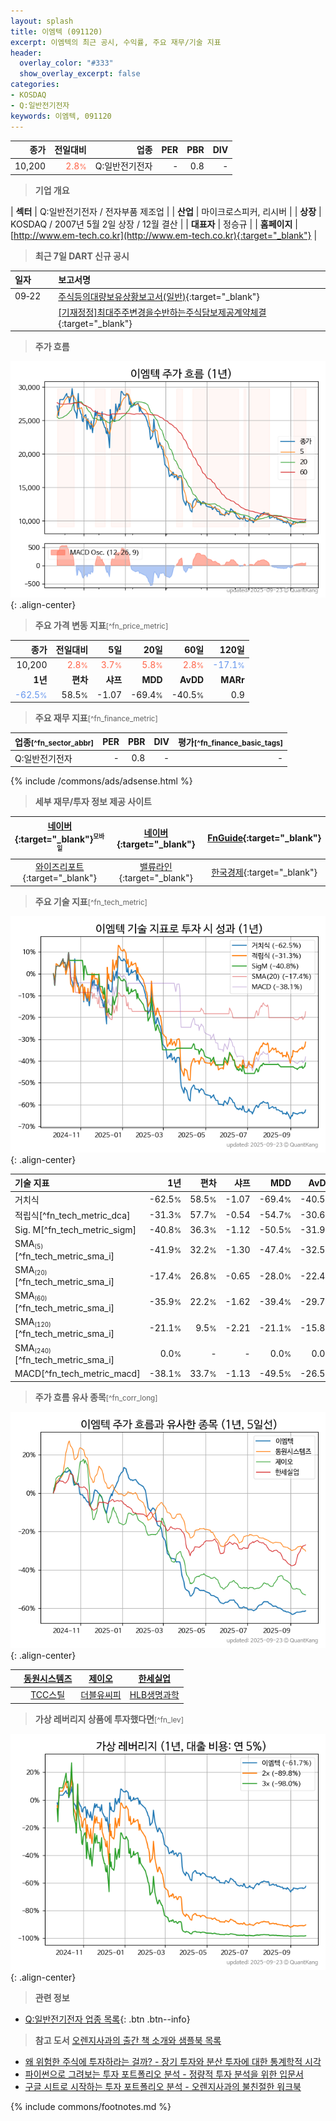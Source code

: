 ```yaml
---
layout: splash
title: 이엠텍 (091120)
excerpt: 이엠텍의 최근 공시, 수익률, 주요 재무/기술 지표
header:
  overlay_color: "#333"
  show_overlay_excerpt: false
categories:
- KOSDAQ
- Q:일반전기전자
keywords: 이엠텍, 091120
---
```


| **종가** | **전일대비** | **업종** | **PER** | **PBR** | **DIV** |
| -------: | -----------: | -------: | ------: | ------: | ------: |
| 10,200 | <span style="color: tomato">2.8<small>%</small></span> | Q:일반전기전자 | - | 0.8 | - |

<!-- more -->


> **기업 개요**<a id="company"></a>

| <span style="white-space:nowrap;">**섹터**</span> | Q:일반전기전자 / 전자부품 제조업 |
| <span style="white-space:nowrap;">**산업**</span> | 마이크로스피커, 리시버 |
| <span style="white-space:nowrap;">**상장**</span> | KOSDAQ / 2007년 5월 2일 상장 / 12월 결산 |
| <span style="white-space:nowrap;">**대표자**</span> | 정승규 |
| <span style="white-space:nowrap;">**홈페이지**</span> | [http://www.em-tech.co.kr](http://www.em-tech.co.kr){:target="_blank"} |


> **최근 7일 DART 신규 공시**<a id="dart"></a>

| **일자** |      | **보고서명** |
| :------- | :--- | :----------- |
| 09&#x2011;22 | | [주식등의대량보유상황보고서(일반)](https://dart.fss.or.kr/dsaf001/main.do?rcpNo=20250922000267){:target="_blank"} |
|  | | [[기재정정]최대주주변경을수반하는주식담보제공계약체결              ](https://dart.fss.or.kr/dsaf001/main.do?rcpNo=20250922900460){:target="_blank"} |


> **주가 흐름**<a id="price"></a>

![091120](/stock/images/091120.png){: .align-center}


> **주요 가격 변동 지표**<small>[^fn_price_metric]</small>

| **종가** | **전일대비** | **5일** | **20일** | **60일** | **120일** |
| -------: | -----------: | ------: | -------: | -------: | --------: |
| 10,200 | <span style="color: tomato">2.8<small>%</small></span> | <span style="color: tomato">3.7<small>%</small></span> | <span style="color: tomato">5.8<small>%</small></span> | <span style="color: tomato">2.8<small>%</small></span> | <span style="color: cornflowerblue">-17.1<small>%</small></span> |
| **1년** | **편차** | **샤프** | **MDD** | **AvDD** | **MARr** |
| <span style="color: cornflowerblue">-62.5<small>%</small></span> | 58.5<small>%</small> | -1.07 | -69.4<small>%</small> | -40.5<small>%</small> | 0.9 |


> **주요 재무 지표**<small>[^fn_finance_metric]</small>

| **업종**<small>[^fn_sector_abbr]</small> | **PER** | **PBR** | **DIV** | **평가**<small>[^fn_finance_basic_tags]</small> |
| :--------------------------------------- | ------: | ------: | ------: | ----------------------------------------------: |
| Q:일반전기전자 | - | 0.8 | - | - |



{% include /commons/ads/adsense.html %}

> **세부 재무/투자 정보 제공 사이트**

| [네이버](https://m.stock.naver.com/domestic/stock/091120/finance/summary){:target="_blank"}<sup><small>모바일</small></sup> | [네이버](https://finance.naver.com/item/coinfo.naver?code=091120){:target="_blank"} | [FnGuide](https://comp.fnguide.com/SVO2/ASP/SVD_Invest.asp?gicode=A091120&MenuYn=Y){:target="_blank"} |
| :---: | :---: | :---: |
| [와이즈리포트](https://comp.wisereport.co.kr/company/c1040001.aspx?cmp_cd=091120){:target="_blank"} | [밸류라인](https://www.valueline.co.kr/finance/summary/091120){:target="_blank"} | [한국경제](https://markets.hankyung.com/stock/091120/financial-summary){:target="_blank"} |


> **주요 기술 지표**<small>[^fn_tech_metric]</small>


![091120](/stock/images/091120_tech.png){: .align-center}

| **기술 지표** | **1년** | **편차** | **샤프** | **MDD** | **AvDD** |
| :------------ | ------: | -----------: | -------: | ------: | -------: |
| 거치식 | -62.5<small>%</small> | 58.5<small>%</small> | -1.07 | -69.4<small>%</small> | -40.5<small>%</small> |
| 적립식[^fn_tech_metric_dca] | -31.3<small>%</small> | 57.7<small>%</small> | -0.54 | -54.7<small>%</small> | -30.6<small>%</small> |
| Sig. M[^fn_tech_metric_sigm] | -40.8<small>%</small> | 36.3<small>%</small> | -1.12 | -50.5<small>%</small> | -31.9<small>%</small> |
| SMA<small><sub>(5)</sub></small>[^fn_tech_metric_sma_i] | -41.9<small>%</small> | 32.2<small>%</small> | -1.30 | -47.4<small>%</small> | -32.5<small>%</small> |
| SMA<small><sub>(20)</sub></small>[^fn_tech_metric_sma_i] | -17.4<small>%</small> | 26.8<small>%</small> | -0.65 | -28.0<small>%</small> | -22.4<small>%</small> |
| SMA<small><sub>(60)</sub></small>[^fn_tech_metric_sma_i] | -35.9<small>%</small> | 22.2<small>%</small> | -1.62 | -39.4<small>%</small> | -29.7<small>%</small> |
| SMA<small><sub>(120)</sub></small>[^fn_tech_metric_sma_i] | -21.1<small>%</small> | 9.5<small>%</small> | -2.21 | -21.1<small>%</small> | -15.8<small>%</small> |
| SMA<small><sub>(240)</sub></small>[^fn_tech_metric_sma_i] | 0.0<small>%</small> | - | - | 0.0<small>%</small> | 0.0<small>%</small> |
| MACD[^fn_tech_metric_macd] | -38.1<small>%</small> | 33.7<small>%</small> | -1.13 | -49.5<small>%</small> | -26.5<small>%</small> |


> **주가 흐름 유사 종목**<a id="corr"></a><small>[^fn_corr_long]</small>

![091120](/stock/images/091120_corr.png){: .align-center}

|       | [동원시스템즈](/014820/) | [제이오](/418550/) | [한세실업](/105630/) |
| :---: | :------------------------------------: | :------------------------------------: | :------------------------------------: |
|       | [TCC스틸](/002710/) | [더블유씨피](/393890/) | [HLB생명과학](/067630/) |


> **가상 레버리지 상품에 투자했다면**<a id="2x"></a><small>[^fn_lev]</small>

![091120](/stock/images/091120_2x.png){: .align-center}


> **관련 정보**

- [Q:일반전기전자 업종 목록](/stats/sector/kosdaq_업종_일반전기전자_종목/){: .btn .btn--info}

> **참고 도서** [오렌지사과의 출간 책 소개와 샘플북 목록](https://kongdori.tistory.com/691)

- [왜 위험한 주식에 투자하라는 걸까? - 장기 투자와 분산 투자에 대한 통계학적 시각](https://kongdori.tistory.com/421)
- [파이썬으로 그려보는 투자 포트폴리오 분석  - 정량적 투자 분석을 위한 입문서](https://kongdori.tistory.com/643)
- [구글 시트로 시작하는 투자 포트폴리오 분석 - 오렌지사과의 불친절한 워크북](https://kongdori.tistory.com/449)


{% include commons/footnotes.md %}